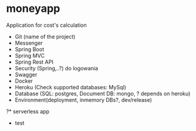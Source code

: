# moneyapp
Application for cost's calculation

* Git (name of the project)
* Messenger
* Spring Boot
* Spring MVC
* Spring Rest API
* Security (Spring,..?) do logowania
* Swagger
* Docker
* Heroku (Check supported databases: MySql)
* Database (SQL: postgres, Document DB: mongo, ? depends on heroku)
* Environment(deployment, inmemory DBs?, dev/release)

?* serverless app
* test
